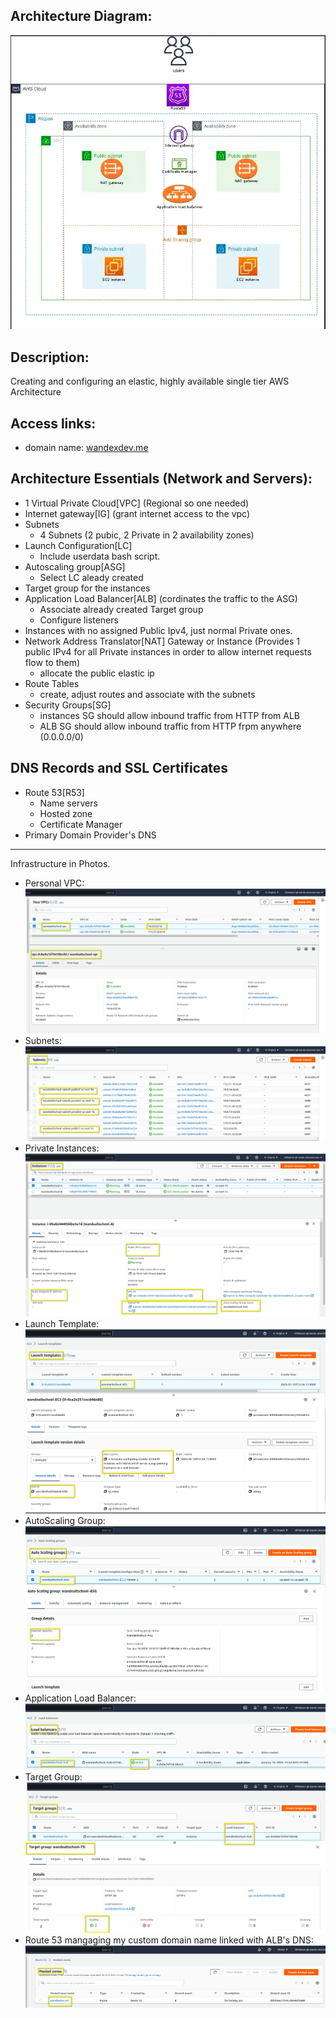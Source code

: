 ## Architecture Diagram:
![diagram](awsarcheture.png)

## Description:
Creating and configuring an elastic, highly available single tier AWS Architecture

## Access links: 
* domain name: [wandexdev.me](https://wandexdev.me)

## Architecture Essentials (Network and Servers):
* 1 Virtual Private Cloud[VPC] (Regional so one needed)
* Internet gateway[IG] (grant internet access to the vpc)
* Subnets
	* 4 Subnets (2 pubic, 2 Private in 2 availability zones)
* Launch Configuration[LC]
	* Include userdata bash script.
* Autoscaling group[ASG]
	* Select LC aleady created
* Target group for the instances
* Application Load Balancer[ALB] (cordinates the traffic to the ASG)
	* Associate already created Target group
	* Configure listeners
* Instances with no assigned Public Ipv4, just normal Private ones.
* Network Address Translator[NAT] Gateway or Instance (Provides 1 public IPv4 for all Private instances in order to allow internet requests flow to them)
	* allocate the public elastic ip
* Route Tables
	* create, adjust routes and associate with the subnets
* Security Groups[SG]
	* instances SG should allow inbound traffic from HTTP from ALB
	* ALB SG should allow inbound traffic from HTTP frpm anywhere (0.0.0.0/0)

## DNS Records and SSL Certificates
* Route 53[R53] 
	* Name servers
	* Hosted zone
	* Certificate Manager
* Primary Domain Provider's DNS

---
Infrastructure in Photos.
* Personal VPC:
![VPC](/images/VPC.png)
*  Subnets:
![subnets](/images/subnets.png)
* Private Instances:
![instances](/images/privateinstances.png)
* Launch Template:
![LT](/images/launchtemplate.png)
* AutoScaling Group:
![ASG](/images/ASG.png)
* Application Load Balancer:
![ALB](/images/ALB.png)
* Target Group:
![TG](/images/TG.png)
* Route 53 mangaging my custom domain name linked with ALB's DNS:
![R53](/images/R53.png)
